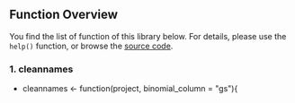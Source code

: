 ## Function Overview
You find the list of function of this library below. For details, please use the `help()` function, or browse the [source code](). <br>


### 1. cleannames
- cleannames <- function(project, binomial_column = "gs"){
